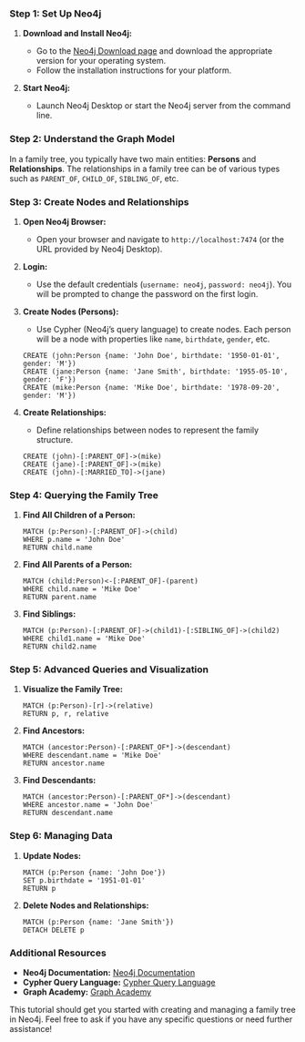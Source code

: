
### Step 1: Set Up Neo4j
1. **Download and Install Neo4j:**
   - Go to the [Neo4j Download page](https://neo4j.com/download/) and download the appropriate version for your operating system.
   - Follow the installation instructions for your platform.

2. **Start Neo4j:**
   - Launch Neo4j Desktop or start the Neo4j server from the command line.

### Step 2: Understand the Graph Model
In a family tree, you typically have two main entities: **Persons** and **Relationships**. The relationships in a family tree can be of various types such as `PARENT_OF`, `CHILD_OF`, `SIBLING_OF`, etc.

### Step 3: Create Nodes and Relationships
1. **Open Neo4j Browser:**
   - Open your browser and navigate to `http://localhost:7474` (or the URL provided by Neo4j Desktop).

2. **Login:**
   - Use the default credentials (`username: neo4j`, `password: neo4j`). You will be prompted to change the password on the first login.

3. **Create Nodes (Persons):**
   - Use Cypher (Neo4j’s query language) to create nodes. Each person will be a node with properties like `name`, `birthdate`, `gender`, etc.

   ```cypher
   CREATE (john:Person {name: 'John Doe', birthdate: '1950-01-01', gender: 'M'})
   CREATE (jane:Person {name: 'Jane Smith', birthdate: '1955-05-10', gender: 'F'})
   CREATE (mike:Person {name: 'Mike Doe', birthdate: '1978-09-20', gender: 'M'})
   ```

4. **Create Relationships:**
   - Define relationships between nodes to represent the family structure.

   ```cypher
   CREATE (john)-[:PARENT_OF]->(mike)
   CREATE (jane)-[:PARENT_OF]->(mike)
   CREATE (john)-[:MARRIED_TO]->(jane)
   ```

### Step 4: Querying the Family Tree
1. **Find All Children of a Person:**

   ```cypher
   MATCH (p:Person)-[:PARENT_OF]->(child)
   WHERE p.name = 'John Doe'
   RETURN child.name
   ```

2. **Find All Parents of a Person:**

   ```cypher
   MATCH (child:Person)<-[:PARENT_OF]-(parent)
   WHERE child.name = 'Mike Doe'
   RETURN parent.name
   ```

3. **Find Siblings:**

   ```cypher
   MATCH (p:Person)-[:PARENT_OF]->(child1)-[:SIBLING_OF]->(child2)
   WHERE child1.name = 'Mike Doe'
   RETURN child2.name
   ```

### Step 5: Advanced Queries and Visualization
1. **Visualize the Family Tree:**

   ```cypher
   MATCH (p:Person)-[r]->(relative)
   RETURN p, r, relative
   ```

2. **Find Ancestors:**

   ```cypher
   MATCH (ancestor:Person)-[:PARENT_OF*]->(descendant)
   WHERE descendant.name = 'Mike Doe'
   RETURN ancestor.name
   ```

3. **Find Descendants:**

   ```cypher
   MATCH (ancestor:Person)-[:PARENT_OF*]->(descendant)
   WHERE ancestor.name = 'John Doe'
   RETURN descendant.name
   ```

### Step 6: Managing Data
1. **Update Nodes:**

   ```cypher
   MATCH (p:Person {name: 'John Doe'})
   SET p.birthdate = '1951-01-01'
   RETURN p
   ```

2. **Delete Nodes and Relationships:**

   ```cypher
   MATCH (p:Person {name: 'Jane Smith'})
   DETACH DELETE p
   ```

### Additional Resources
- **Neo4j Documentation:** [Neo4j Documentation](https://neo4j.com/docs/)
- **Cypher Query Language:** [Cypher Query Language](https://neo4j.com/developer/cypher/)
- **Graph Academy:** [Graph Academy](https://neo4j.com/graphacademy/)

This tutorial should get you started with creating and managing a family tree in Neo4j. Feel free to ask if you have any specific questions or need further assistance!